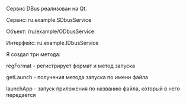 Сервис DBuѕ реализован на Qt.

Сервис: ru.example.SDbusService 

Объект: /ru/example/ODbusService

Интерфейс: ru.example.IDbusService

Я создал три метода:

regFormat - регистрирует формат и метод запуска

getLaunch - получения метода запуска по имени файла

launchApp - запуск приложения по названию файла, который в него передается
